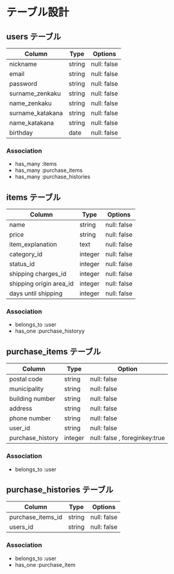# テーブル設計

## users テーブル

| Column           | Type   | Options     |
| ---------------- | ------ | ----------- |
| nickname         | string | null: false |
| email            | string | null: false |
| password         | string | null: false |
| surname_zenkaku  | string | null: false |
| name_zenkaku     | string | null: false |
| surname_katakana | string | null: false |
| name_katakana    | string | null: false |
| birthday         | date   | null: false |

### Association

- has_many :items
- has_many :purchase_items
- has_many :purchase_histories

## items テーブル

| Column                  | Type    | Options     |
| ----------------------- | ------- | ----------- |
| name                    | string  | null: false |
| price                   | string  | null: false |
| item_explanation        | text    | null: false |
| category_id             | integer | null: false |
| status_id               | integer | null: false |
| shipping charges_id     | integer | null: false |
| shipping origin area_id | integer | null: false |
| days until shipping     | integer | null: false |


### Association

- belongs_to :user
- has_one :purchase_historyy

## purchase_items テーブル

| Column           | Type   | Option      |
| ---------------- | ------ | ----------- |
| postal code      | string | null: false |
| municipality     | string | null: false |
| building number  | string | null: false |
| address          | string | null: false |
| phone number     | string | null: false |
| user_id          | string | null: false |
| purchase_history | integer | null: false , foreginkey:true |

### Association

- belongs_to :user

## purchase_histories テーブル

| Column            | Type   | Options     |
| ----------------- | ------ | ----------- |
| purchase_items_id | string | null: false |
| users_id          | string | null: false |

### Association

- belongs_to :user
- has_one :purchase_item